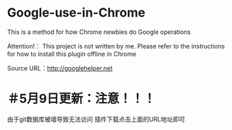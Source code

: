 # Google-use-in-Chrome
This is a method for how Chrome newbies do Google operations

Attention!：
This project is not written by me. 
Please refer to the instructions for how to install this plugin offline in Chrome


Source URL：http://googlehelper.net


＃5月9日更新：注意！！！
=====================
由于git数据库被墙导致无法访问
插件下载点击上面的URL地址即可

